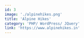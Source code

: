 ```yaml
---
id: 3
image: './alpinehikes.png'
title: 'Alpine Hikes'
category: 'PHP/ WordPress/ JQuery'
link: 'https://www.alpinehikes.in'
---
```

